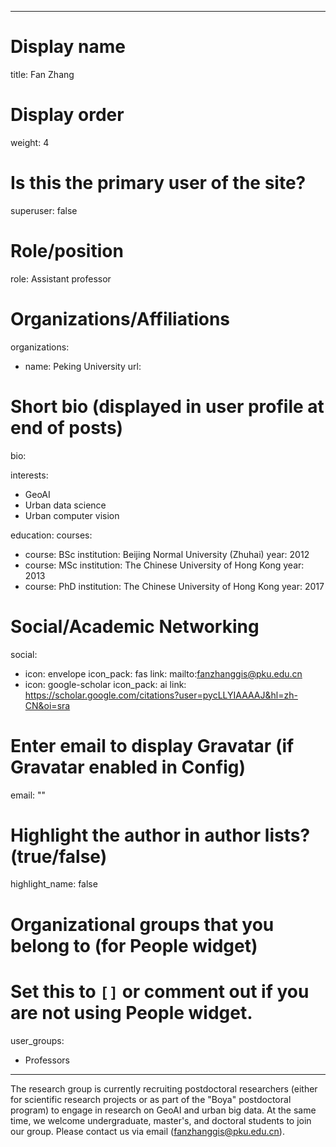 
---
# Display name
title: Fan Zhang

# Display order
weight: 4

# Is this the primary user of the site?
superuser: false

# Role/position
role: Assistant professor

# Organizations/Affiliations
organizations:
- name: Peking University
  url: 

# Short bio (displayed in user profile at end of posts)
bio: 

interests:
  - GeoAI
  - Urban data science
  - Urban computer vision

education:
  courses:
  - course: BSc
    institution: Beijing Normal University (Zhuhai)
    year: 2012
  - course: MSc
    institution: The Chinese University of Hong Kong
    year: 2013
  - course: PhD
    institution: The Chinese University of Hong Kong
    year: 2017

# Social/Academic Networking
social:
  - icon: envelope
    icon_pack: fas
    link: mailto:fanzhanggis@pku.edu.cn
  - icon: google-scholar
    icon_pack: ai
    link: https://scholar.google.com/citations?user=pycLLYIAAAAJ&hl=zh-CN&oi=sra

# Enter email to display Gravatar (if Gravatar enabled in Config)
email: ""

# Highlight the author in author lists? (true/false)
highlight_name: false

# Organizational groups that you belong to (for People widget)
#   Set this to `[]` or comment out if you are not using People widget.
user_groups:
- Professors
---
The research group is currently recruiting postdoctoral researchers (either for scientific research projects or as part of the "Boya" postdoctoral program) to engage in research on GeoAI and urban big data. At the same time, we welcome undergraduate, master's, and doctoral students to join our group. Please contact us via email (fanzhanggis@pku.edu.cn).